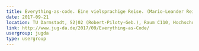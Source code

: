 ```yaml
---
title: Everything-as-code. Eine vielsprachige Reise. (Mario-Leander Reimer)
date: 2017-09-21
location: TU Darmstadt, S2|02 (Robert-Piloty-Geb.), Raum C110, Hochschulstr. 10, 64289 Darmstadt
link: http://www.jug-da.de/2017/09/Everything-as-Code/
usergroup: jugda
type: usergroup
---
```

